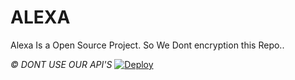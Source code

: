 # ALEXA
Alexa Is a Open Source Project.
So We Dont encryption this Repo..

*©️ DONT USE OUR API'S*
[![Deploy](https://www.herokucdn.com/deploy/button.svg)](https://heroku.com/deploy?template=https://github.com/Thilina30599/newalex)

